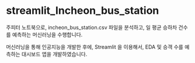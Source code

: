 # streamlit_Incheon_bus_station
주피터 노트북으로, incheon_bus_station.csv 파일을 분석하고, 일 평균 승하차 건수를 예측하는 머신러닝을 수행합니다.

머신러닝을 통해 인공지능을 개발한 후에, Streamlit 을 이용해서, EDA 및 승객 수를 예측하는 대시보드 앱을 개발하였습니다.
